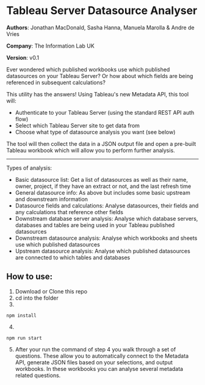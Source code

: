 # Tableau Server Datasource Analyser

**Authors**: Jonathan MacDonald, Sasha Hanna, Manuela Marolla & Andre de Vries

**Company**: The Information Lab UK

**Version**: v0.1

Ever wondered which published workbooks use which published datasources on your Tableau Server? Or how about which fields are being referenced in subsequent calculations?

This utility has the answers! Using Tableau's new Metadata API, this tool will:

- Authenticate to your Tableau Server (using the standard REST API auth flow)
- Select which Tableau Server site to get data from
- Choose what type of datasource analysis you want (see below)

The tool will then collect the data in a JSON output file and open a pre-built Tableau workbook which will allow you to perform further analysis.

---

Types of analysis:

- Basic datasource list: Get a list of datasources as well as their name, owner, project, if they have an extract or not, and the last refresh time
- General datasource info: As above but includes some basic upstream and downstream information
- Datasource fields and calculations: Analyse datasources, their fields and any calculations that reference other fields
- Downstream database server analysis: Analyse which database servers, databases and tables are being used in your Tableau published datasources
- Downstream datasource analysis: Analyse which workbooks and sheets use which published datasources
- Upstream datasource analysis: Analyse which published datasources are connected to which tables and databases

## How to use:

1. Download or Clone this repo
2. cd into the folder
3.

```
npm install
```

4.

```
npm run start
```

5. After your run the command of step 4 you walk through a set of questions. These allow you to automatically connect to the Metadata API, generate JSON files based on your selections, and output workbooks. In these workbooks you can analyse several metadata related questions.

